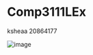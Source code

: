 # Comp3111LEx

ksheaa 20864177

![image](https://github.com/Sparklizm/Comp3111LEx/assets/58846969/02c1f486-c43b-4c13-9ede-10c2960476f8)
